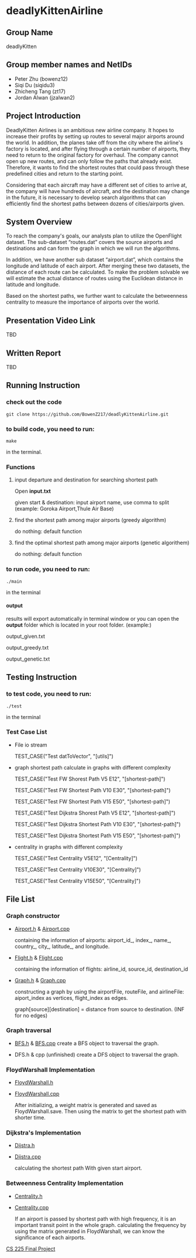 # deadlyKittenAirline

## Group Name

deadlyKitten

## Group member names and NetIDs

* Peter Zhu (bowenz12)
* Siqi Du (siqidu3)
* Zhicheng Tang (zt17)
* Jordan Alwan (jzalwan2)

## Project Introduction

DeadlyKitten Airlines is an ambitious new airline company. It hopes to increase their profits by setting up routes to several major airports around the world. In addition, the planes take off from the city where the airline's factory is located, and after flying through a certain number of airports, they need to return to the original factory for overhaul. The company cannot open up new routes, and can only follow the paths that already exist. Therefore, it wants to find the shortest routes that could pass through these predefined cities and return to the starting point.

Considering that each aircraft may have a different set of cities to arrive at, the company will have hundreds of aircraft, and the destination may change in the future, it is necessary to develop search algorithms that can efficiently find the shortest paths between dozens of cities/airports given.

## System Overview

To reach the company's goals, our analysts plan to utilize the OpenFlight dataset. The sub-dataset “routes.dat” covers the source airports and destinations and can form the graph in which we will run the algorithms.

In addition, we have another sub dataset “airport.dat”, which contains the longitude and latitude of each airport. After merging these two datasets, the distance of each route can be calculated. To make the problem solvable we will estimate the actual distance of routes using the Euclidean distance in latitude and longitude.

Based on the shortest paths, we further want to calculate the betweenness centrality to measure the importance of airports over the world.

## Presentation Video Link
TBD

## Written Report
TBD

## Running Instruction
### check out the code
```
git clone https://github.com/BowenZ217/deadlyKittenAirline.git
```
### to build code, you need to run:
 ```make
make
```
in the terminal.

### Functions
1. input departure and destination for searching shortest path

    Open **input.txt**
    
    given start & destination: input airport name, use comma to split (example: Goroka Airport,Thule Air Base)

2. find the shortest path among major airports (greedy algorithm)

    do nothing: default function    

3. find the optimal shortest path among major airports (genetic algorithem)

    do nothing: default function    


### to run code, you need to run:
 ```main
./main
```
in the terminal

#### output
results will export automatically in terminal window or you can open the **output** folder which is located in your root folder.
    (example:)

output_given.txt

output_greedy.txt

output_genetic.txt

## Testing Instruction
### to test code, you need to run:
 ```test
./test
```
in the terminal



### Test Case List

* File io stream

    TEST_CASE("Test datToVector", "[utils]")

* graph shortest path calculate in graphs with different complexity

    TEST_CASE("Test FW Shorest Path V5 E12", "[shortest-path]") 

    TEST_CASE("Test FW Shortest Path V10 E30", "[shortest-path]") 

    TEST_CASE("Test FW Shortest Path V15 E50", "[shortest-path]") 

    TEST_CASE("Test Dijkstra Shorest Path V5 E12", "[shortest-path]") 

    TEST_CASE("Test Dijkstra Shortest Path V10 E30", "[shortest-path]") 

    TEST_CASE("Test Dijkstra Shortest Path V15 E50", "[shortest-path]") 

* centrality in graphs with different complexity
    
    TEST_CASE("Test Centrality V5E12", "[Centrality]") 

    TEST_CASE("Test Centrality V10E30", "[Centrality]") 

    TEST_CASE("Test Centrality V15E50", "[Centrality]") 



## File List
### Graph constructor
* [Airport.h](https://github.com/BowenZ217/deadlyKittenAirline/blob/main/src/Airport.h) & [Airport.cpp](https://github.com/BowenZ217/deadlyKittenAirline/blob/main/src/Airport.cpp)

    containing the information of airports: airport_id_, index_, name_, country_, city_, latitude_, and longitude.

* [Flight.h](https://github.com/BowenZ217/deadlyKittenAirline/blob/main/src/Flight.h) & [Flight.cpp](https://github.com/BowenZ217/deadlyKittenAirline/blob/main/src/Flight.cpp)

    containing the information of flights: airline_id, source_id, destination_id

* [Graph.h](https://github.com/BowenZ217/deadlyKittenAirline/blob/main/src/Graph.h) & [Graph.cpp](https://github.com/BowenZ217/deadlyKittenAirline/blob/main/src/Graph.cpp)

    constructing a graph by using the airportFile, routeFile, and airlineFile: aiport_index as vertices, flight_index as edges.

    graph[source][destination] = distance from source to destination. (INF for no edges)

### Graph traversal


* [BFS.h](https://github.com/BowenZ217/deadlyKittenAirline/blob/main/src/graphTraversal/BFS.h) & [BFS.cpp](https://github.com/BowenZ217/deadlyKittenAirline/blob/main/src/graphTraversal/BFS.cpp)
create a BFS object to traversal the graph. 

* DFS.h & cpp (unfinished)
create a DFS object to traversal the graph. 

### FloydWarshall Implementation
* [FloydWarshall.h](https://github.com/BowenZ217/deadlyKittenAirline/blob/main/src/FloydWarshall.h)
* [FloydWarshall.cpp](https://github.com/BowenZ217/deadlyKittenAirline/blob/main/src/FloydWarshall.cpp)

    After initializing, a weight matrix is generated and saved as FloydWarshall.save. Then using the matrix to get the shortest path with shorter time.

### Dijkstra's Implementation
* [Dijstra.h](https://github.com/BowenZ217/deadlyKittenAirline/blob/main/src/Dijkstra.h)
* [Dijstra.cpp](https://github.com/BowenZ217/deadlyKittenAirline/blob/main/src/Dijkstra.cpp)

    calculating the shortest path With given start airport.

### Betweenness Centrality Implementation
* [Centrality.h](https://github.com/BowenZ217/deadlyKittenAirline/blob/main/src/Centrality.h)
* [Centrality.cpp](https://github.com/BowenZ217/deadlyKittenAirline/blob/main/src/Centrality.cpp)

    If an airport is passed by shortest path with high frequency, it is an important transit point in the whole graph.
    calculating the frequency by using the matrix generated in FloydWarshall, we can know the significance of each airports.





[CS 225 Final Project](https://courses.engr.illinois.edu/cs225/fa2022/pages/final_project.html)
